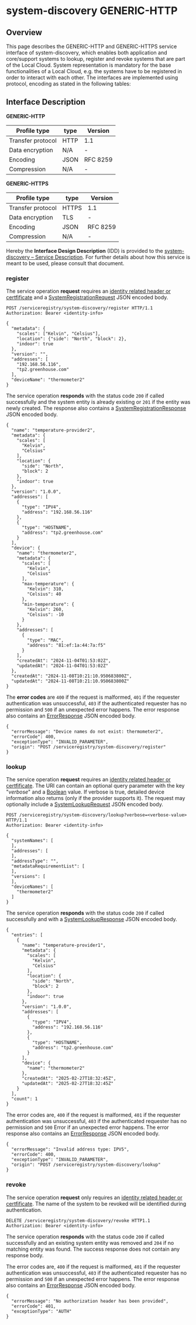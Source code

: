 # system-discovery GENERIC-HTTP

## Overview

This page describes the GENERIC-HTTP and GENERIC-HTTPS service interface of system-discovery, which enables both
application and core/support systems to lookup, register and revoke systems that are part of the Local Cloud.  System representation is mandatory for the base functionalities of a Local Cloud, e.g. the systems have to be registered in order to interact with each other. The interfaces are implemented using protocol, encoding as stated in the following tables:

## Interface Description

**GENERIC-HTTP**

Profile type | type | Version
--- | --- | ---
Transfer protocol | HTTP | 1.1
Data encryption | N/A | -
Encoding | JSON | RFC 8259
Compression | N/A | -

**GENERIC-HTTPS**

Profile type | type | Version
--- | --- | ---
Transfer protocol | HTTPS | 1.1
Data encryption | TLS | -
Encoding | JSON | RFC 8259
Compression | N/A | -

Hereby the **Interface Design Description** (IDD) is provided to the [system-discovery – Service Description](../../assets/sd/5_0_0/system-discovery_sd.pdf). For further details about how this service is meant to be used, please consult that document.

### register

The service operation **request** requires an [identity related header or certfificate](../authentication_policy.md/#http) and a [SystemRegistrationRequest](../data-models/system-registration-request.md)
JSON encoded body.

```
POST /serviceregistry/system-discovery/register HTTP/1.1
Authorization: Bearer <identity-info>

{
  "metadata": {
    "scales": ["Kelvin", "Celsius"],
    "location": {"side": "North", "block": 2},
    "indoor": true
  },
  "version": "",
  "addresses": [
    "192.168.56.116",
    "tp2.greenhouse.com"
  ],
  "deviceName": "thermometer2"
}
```

The service operation **responds** with the status code `200` if called successfully and the system
entity is already existing or `201` if the entity was newly created. The response also contains a
[SystemRegistrationResponse](../data-models/system-registration-response.md) JSON encoded body.

```
{
  "name": "temperature-provider2",
  "metadata": {
    "scales": [
      "Kelvin",
      "Celsius"
    ],
    "location": {
      "side": "North",
      "block": 2
    },
    "indoor": true
  },
  "version": "1.0.0",
  "addresses": [
    {
      "type": "IPV4",
      "address": "192.168.56.116"
    },
    {
      "type": "HOSTNAME",
      "address": "tp2.greenhouse.com"
    }
  ],
  "device": {
    "name": "thermometer2",
    "metadata": {
      "scales": [
        "Kelvin",
        "Celsius"
      ],
      "max-temperature": {
        "Kelvin": 310,
        "Celsius": 40
      },
      "min-temperature": {
        "Kelvin": 260,
        "Celsius": -10
      }
    },
    "addresses": [
      {
        "type": "MAC",
        "address": "81:ef:1a:44:7a:f5"
      }
    ],
    "createdAt": "2024-11-04T01:53:02Z",
    "updatedAt": "2024-11-04T01:53:02Z"
  },
  "createdAt": "2024-11-08T10:21:10.950683800Z",
  "updatedAt": "2024-11-08T10:21:10.950683800Z"
}
```

The **error codes** are `400` if the request is malformed, `401` if the requester authentication was unsuccessful,
`403` if the authenticated requester has no permission and
`500` if an unexpected error happens. The error response also contains an
[ErrorResponse](../data-models/error-response.md) JSON encoded body.

```
{
  "errorMessage": "Device names do not exist: thermometer2",
  "errorCode": 400,
  "exceptionType": "INVALID_PARAMETER",
  "origin": "POST /serviceregistry/system-discovery/register"
}
```

### lookup

The service operation **request** requires an [identity related header or certfificate](../authentication_policy.md/#http). The URI can contain an optional query parameter with the key "_verbose_" and a [Boolean](../primitives.md#boolean) value. If verbose is true, detailed device information also returns (only if the provider supports it). The request may optionally include a [SystemLookupRequest](../data-models/system-lookup-request.md) JSON encoded body.

```
POST /serviceregistry/system-discovery/lookup?verbose=<verbose-value> HTTP/1.1
Authorization: Bearer <identity-info>

{
  "systemNames": [
  ],
  "addresses": [
  ],
  "addressType": "",
  "metadataRequirementList": [
  ],
  "versions": [
  ],
  "deviceNames": [
    "thermometer2"
  ]
}
```

The service operation **responds** with the status code `200` if called successfully and with a [SystemLookupResponse](../data-models/system-lookup-response.md) JSON encoded body.

```
{
  "entries": [
    {
      "name": "temperature-provider1",
      "metadata": {
        "scales": [
          "Kelvin",
          "Celsius"
        ],
        "location": {
          "side": "North",
          "block": 2
        },
        "indoor": true
      },
      "version": "1.0.0",
      "addresses": [
        {
          "type": "IPV4",
          "address": "192.168.56.116"
        },
        {
          "type": "HOSTNAME",
          "address": "tp2.greenhouse.com"
        }
      ],
      "device": {
        "name": "thermometer2"
      },
      "createdAt": "2025-02-27T18:32:45Z",
      "updatedAt": "2025-02-27T18:32:45Z"
    }
  ],
  "count": 1
}
```

The error codes are, `400` if the request is malformed, `401` if the requester authentication was unsuccessful, `403` if the authenticated requester has no permission and `500` Error if an unexpected error happens. The error response also contains an [ErrorResponse](../data-models/error-response.md) JSON encoded body.

```
{
  "errorMessage": "Invalid address type: IPV5",
  "errorCode": 400,
  "exceptionType": "INVALID_PARAMETER",
  "origin": "POST /serviceregistry/system-discovery/lookup"
}
```

### revoke

The service operation **request** only requires an [identity related header or certfificate](../authentication_policy.md/#http). The name of the system to be revoked will be identified during authentication.

```
DELETE /serviceregistry/system-discovery/revoke HTTP1.1
Authorization: Bearer <identity-info>
```

The service operation **responds** with the status code `200` if called successfully and an existing system
entity was removed and `204` if no matching entity was found. The success response does not contain
any response body.

The error codes are, `400` if the request is malformed, `401` if the requester authentication was unsuccessful, `403` if the authenticated requester has no permission and `500` if an unexpected error happens. The error response also contains an [ErrorResponse](../data-models/error-response.md) JSON encoded body.

```
{
  "errorMessage": "No authorization header has been provided",
  "errorCode": 401,
  "exceptionType": "AUTH"
}
```